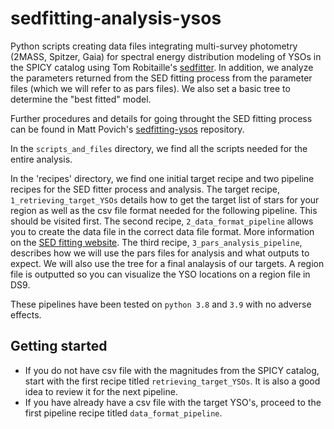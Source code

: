 # sedfitting-analysis-ysos

Python scripts creating data files integrating multi-survey photometry (2MASS, Spitzer, Gaia) for spectral energy distribution modeling of YSOs in the SPICY catalog using Tom Robitaille's [sedfitter](https://github.com/astrofrog/sedfitter). In addition, we analyze the parameters returned from the SED fitting process from the parameter files (which we will refer to as pars files). We also set a basic tree to determine the "best fitted" model. 

Further procedures and details for going throught the SED fitting process can be found in Matt Povich's [sedfitting-ysos](https://github.com/mattpovich/sedfitting-ysos/tree/master) repository. 

In the `scripts_and_files` directory, we find all the scripts needed for the entire analysis.

In the 'recipes' directory, we find one initial target recipe and two pipeline recipes for the SED fitter process and analysis. The target recipe, `1_retrieving_target_YSOs` details how to get the target list of stars for your region as well as the csv file format needed for the following pipeline. This should be visited first. The second recipe, `2_data_format_pipeline` allows you to create the data file in the correct data file format. More information on the [SED fitting website](https://sedfitter.readthedocs.io/en/stable/data.html). The third recipe, `3_pars_analysis_pipeline`, describes how we will use the pars files for analysis and what outputs to expect. We will also use the tree for a final analaysis of our targets. A region file is outputted so you can visualize the YSO locations on a region file in DS9.

These pipelines have been tested on `python 3.8` and `3.9` with no adverse effects.

## Getting started 

* If you do not have csv file with the magnitudes from the SPICY catalog, start with the first recipe titled `retrieving_target_YSOs`. It is also a good idea to review it for the next pipeline.
* If you have already have a csv file with the target YSO's, proceed to the first pipeline recipe titled `data_format_pipeline`.

